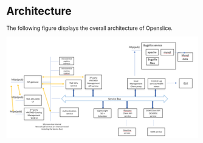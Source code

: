 # Architecture

The following figure displays the overall architecture of Openslice.

[![Openslice  architecture](../images/architecture.png)](../images/architecture.png)
